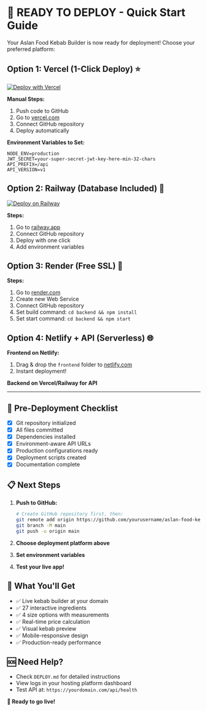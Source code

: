 # 🚀 READY TO DEPLOY - Quick Start Guide

Your Aslan Food Kebab Builder is now ready for deployment! Choose your preferred platform:

## Option 1: Vercel (1-Click Deploy) ⭐

[![Deploy with Vercel](https://vercel.com/button)](https://vercel.com/new/clone?repository-url=https://github.com/yourusername/aslan-food-kebab-builder)

**Manual Steps:**
1. Push code to GitHub
2. Go to [vercel.com](https://vercel.com)
3. Connect GitHub repository
4. Deploy automatically

**Environment Variables to Set:**
```
NODE_ENV=production
JWT_SECRET=your-super-secret-jwt-key-here-min-32-chars
API_PREFIX=/api
API_VERSION=v1
```

## Option 2: Railway (Database Included) 🚂

[![Deploy on Railway](https://railway.app/button.svg)](https://railway.app/new/template)

**Steps:**
1. Go to [railway.app](https://railway.app)
2. Connect GitHub repository
3. Deploy with one click
4. Add environment variables

## Option 3: Render (Free SSL) 🎨

**Steps:**
1. Go to [render.com](https://render.com)
2. Create new Web Service
3. Connect GitHub repository
4. Set build command: `cd backend && npm install`
5. Set start command: `cd backend && npm start`

## Option 4: Netlify + API (Serverless) 🌐

**Frontend on Netlify:**
1. Drag & drop the `frontend` folder to [netlify.com](https://netlify.com)
2. Instant deployment!

**Backend on Vercel/Railway for API**

---

## 🔧 Pre-Deployment Checklist

- [x] Git repository initialized
- [x] All files committed
- [x] Dependencies installed
- [x] Environment-aware API URLs
- [x] Production configurations ready
- [x] Deployment scripts created
- [x] Documentation complete

## 📋 Next Steps

1. **Push to GitHub:**
   ```bash
   # Create GitHub repository first, then:
   git remote add origin https://github.com/yourusername/aslan-food-kebab-builder.git
   git branch -M main
   git push -u origin main
   ```

2. **Choose deployment platform above**

3. **Set environment variables**

4. **Test your live app!**

## 🎯 What You'll Get

- ✅ Live kebab builder at your domain
- ✅ 27 interactive ingredients
- ✅ 4 size options with measurements
- ✅ Real-time price calculation
- ✅ Visual kebab preview
- ✅ Mobile-responsive design
- ✅ Production-ready performance

## 🆘 Need Help?

- Check `DEPLOY.md` for detailed instructions
- View logs in your hosting platform dashboard
- Test API at: `https://yourdomain.com/api/health`

**🚀 Ready to go live!**
